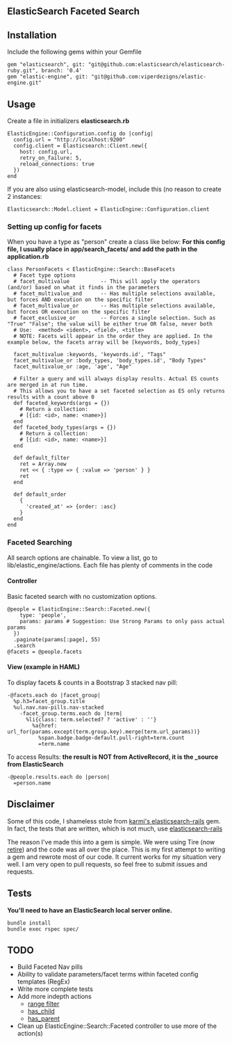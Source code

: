 ## ElasticSearch Faceted Search

## Installation
Include the following gems within your Gemfile

    gem "elasticsearch", git: "git@github.com:elasticsearch/elasticsearch-ruby.git", branch: '0.4'
    gem "elastic-engine", git: "git@github.com:viperdezigns/elastic-engine.git"

## Usage
Create a file in initializers **elasticsearch.rb**

    ElasticEngine::Configuration.config do |config|
      config.url = "http://localhost:9200"
      config.client = Elasticsearch::Client.new({
        host: config.url,
        retry_on_failure: 5,
        reload_connections: true
      })
    end

If you are also using elasticsearch-model, include this (no reason to create 2 instances:

    Elasticsearch::Model.client = ElasticEngine::Configuration.client

### Setting up config for facets
When you have a type as "person" create a class like below:
**For this config file, I usually place in app/search_facets/ and add the path in the application.rb**

    class PersonFacets < ElasticEngine::Search::BaseFacets
      # Facet type options
      # facet_multivalue          -- This will apply the operators (and/or) based on what it finds in the parameters
      # facet_multivalue_and      -- Has multiple selections available, but forces AND execution on the specific filter
      # facet_multivalue_or       -- Has multiple selections available, but forces OR execution on the specific filter
      # facet_exclusive_or        -- Forces a single selection. Such as "True" "False"; the value will be either true OR false, never both
      # Use:  <method> <ident>, <field>, <title>
      # NOTE: Facets will appear in the order they are applied. In the example below, the facets array will be [keywords, body_types]

      facet_multivalue :keywords, 'keywords.id', "Tags"
      facet_multivalue_or :body_types, 'body_types.id', "Body Types"
      facet_multivalue_or :age, 'age', "Age"

      # Filter a query and will always display results. Actual ES counts are merged in at run time.
      # This allows you to have a set faceted selection as ES only returns results with a count above 0
      def faceted_keywords(args = {})
        # Return a collection:
        # [{id: <id>, name: <name>}]
      end
      def faceted_body_types(args = {})
        # Return a collection:
        # [{id: <id>, name: <name>}]
      end
      
      def default_filter
        ret = Array.new
        ret << { :type => { :value => 'person' } }
        ret
      end

      def default_order
        {
          'created_at' => {order: :asc}
        }
      end
    end

### Faceted Searching
All search options are chainable. To view a list, go to lib/elastic_engine/actions. Each file has plenty of comments in the code

#### Controller
Basic faceted search with no customization options.

    @people = ElasticEngine::Search::Faceted.new({
        type: 'people',
        params: params # Suggestion: Use Strong Params to only pass actual params
      })
      .paginate(params[:page], 55)
      .search
    @facets = @people.facets

#### View (example in HAML)
To display facets & counts in a Bootstrap 3 stacked nav pill:

    -@facets.each do |facet_group|
      %p.h3=facet_group.title
      %ul.nav.nav-pills.nav-stacked
        -facet_group.terms.each do |term|
          %li{class: term.selected? ? 'active' : ''}
            %a{href: url_for(params.except(term.group.key).merge(term.url_params))}
              %span.badge.badge-default.pull-right=term.count
              =term.name

To access Results: **the result is NOT from ActiveRecord, it is the _source from ElasticSearch**

    -@people.results.each do |person|
      =person.name


## Disclaimer

Some of this code, I shameless stole from [karmi's elasticsearch-rails](https://github.com/elasticsearch/elasticsearch-rails) gem. In fact, the tests that are written, which is not much, use [elasticsearch-rails](https://github.com/elasticsearch/elasticsearch-rails)

The reason I've made this into a gem is simple. We were using Tire (now [retire](https://github.com/karmi/retire)) and the code was all over the place. This is my first attempt to writing a gem and rewrote most of our code. It current works for my situation very well. I am very open to pull requests, so feel free to submit issues and requests.

## Tests
**You'll need to have an ElasticSearch local server online.**

    bundle install
    bundle exec rspec spec/

## TODO

  - Build Faceted Nav pills
  - Ability to validate parameters/facet terms within faceted config templates (RegEx)
  - Write more complete tests
  - Add more indepth actions
    - [range filter](http://www.elasticsearch.org/guide/en/elasticsearch/reference/current/query-dsl-range-filter.html)
    - [has_child](http://www.elasticsearch.org/guide/en/elasticsearch/reference/current/query-dsl-has-child-filter.html)
    - [has_parent](http://www.elasticsearch.org/guide/en/elasticsearch/reference/current/query-dsl-has-parent-filter.html)
  - Clean up ElasticEngine::Search::Faceted controller to use more of the action(s)